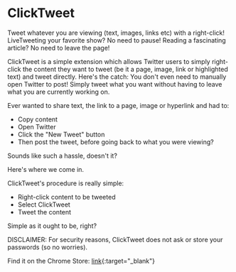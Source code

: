 # ClickTweet

Tweet whatever you are viewing (text, images, links etc) with a right-click!
LiveTweeting your favorite show? No need to pause! Reading a fascinating article? No need to leave the page!

ClickTweet is a simple extension which allows Twitter users to simply right-click the content they want to tweet (be it a page, image, link or highlighted text) and tweet directly. Here's the catch: You don't even need to manually open Twitter to post! Simply tweet what you want without having to leave what you are currently working on. 

Ever wanted to share text, the link to a page, image or hyperlink and had to:
* Copy content
* Open Twitter
* Click the "New Tweet" button
* Then post the tweet, before going back to what you were viewing?

Sounds like such a hassle, doesn't it? 

Here's where we come in.

ClickTweet's procedure is really simple:
* Right-click content to be tweeted
* Select ClickTweet
* Tweet the content

Simple as it ought to be, right?

DISCLAIMER: For security reasons, ClickTweet does not ask or store your passwords (so no worries).

Find it on the Chrome Store: [link](https://chrome.google.com/webstore/detail/clicktweet/iemenfddoiochmlhbdbggjamfpjcclpd?hl=en-US&gl=US){:target="_blank"}
